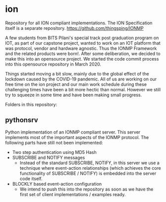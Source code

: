 # ion
Repository for all ION compliant implementations. The ION Specification itself is a separate repository. 
    https://github.com/thingsping/IONMP

A few students from BITS Pilani's special track post graduation program on IOT, as part of our capstone project, wanted to work on an IOT platform that was protocol, vendor and hardware agnostic. Thus the IONMP Framework and the related products were born!. After some deliberation, we decided to make this into an opensource project. We started the code commit process into this opensource repository in March 2020. 

Things started moving a bit slow, mainly due to the global effect of the lockdown caused by the COVID-19 pandemic. All of us are working on our free time on the ion project and our main work schedule during these challenging times have been a bit more hectic than normal. However we still try to squeeze in some time and have been making small progress. 

Folders in this repository:
## pythonsrv ##
Python implementation of an IONMP compliant server. This server implements most of the important aspects of the IONMP protocol. The following parts have still not been implemented:
- Two step authentication using MD5 Hash
- SUBSCRIBE and NOTIFY messages
  - Instead of the standard SUBSCRIBE, NOTIFY, in this server we use a technique where event-action relationships (which achieves the core functionality of SUBSCRIBE / NOTIFY) is embedded into the server code itself. 
- BLOCKLY based event-action configuration
  - We intend to push this into the repository as soon as we have the first set of client implementations / examples ready. 
